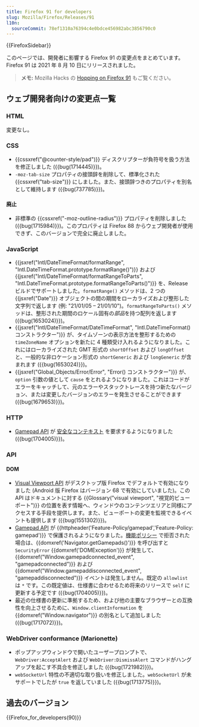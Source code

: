 ```yaml
---
title: Firefox 91 for developers
slug: Mozilla/Firefox/Releases/91
l10n:
  sourceCommit: 78ef1310a76394c4e0bdce456982abc3856790c0
---
```


{{FirefoxSidebar}}

このページでは、開発者に影響する Firefox 91 の変更点をまとめています。Firefox 91 は 2021 年 8 月 10 日にリリースされました。

> **メモ:** Mozilla Hacks の [Hopping on Firefox 91](https://hacks.mozilla.org/2021/08/hopping-on-firefox-91/) もご覧ください。

## ウェブ開発者向けの変更点一覧

### HTML

変更なし。

### CSS

- {{cssxref("@counter-style/pad")}} ディスクリプターが負符号を扱う方法を修正しました ({{bug(1714445)}})。
- `-moz-tab-size` プロパティの接頭辞を削除して、標準化された {{cssxref("tab-size")}} にしました。また、接頭辞つきのプロパティを別名として維持します ({{bug(737785)}})。

#### 廃止

- 非標準の {{cssxref("-moz-outline-radius")}} プロパティを削除しました ({{bug(1715984)}})。このプロパティは Firefox 88 からウェブ開発者が使用できず、このバージョンで完全に廃止しました。

### JavaScript

- {{jsxref("Intl/DateTimeFormat/formatRange", "Intl.DateTimeFormat.prototype.formatRange()")}} および {{jsxref("Intl/DateTimeFormat/formatRangeToParts", "Intl.DateTimeFormat.prototype.formatRangeToParts()")}} を、Release ビルドでサポートしました。`formatRange()` メソッドは、2 つの {{jsxref("Date")}} オブジェクトの間の期間をローカライズおよび整形した文字列で返します (例: "21/01/05 – 21/01/10")。`formatRangeToParts()` メソッドは、整形された期間のロケール固有の*部品*を持つ配列を返します ({{bug(1653024)}})。
- {{jsxref("Intl/DateTimeFormat/DateTimeFormat", "Intl.DateTimeFormat() コンストラクター")}} が、タイムゾーンの表示方法を整形するための `timeZoneName` オプションを新たに 4 種類受け入れるようになりました。これにはローカライズされた GMT 形式の `shortOffset` および `longOffset` と、一般的な非ロケーション形式の `shortGeneric` および `longGeneric` が含まれます ({{bug(1653024)}})。
- {{jsxref("Global_Objects/Error/Error", "Error() コンストラクター")}} が、`option` 引数の値として `cause` をとれるようになりました。これはコードがエラーをキャッチして、元のエラーやスタックトレースを持つ新たなバージョン、または変更したバージョンのエラーを発生させることができます ({{bug(1679653)}})。

### HTTP

- [Gamepad API](/ja/docs/Web/API/Gamepad_API) が [安全なコンテキスト](/ja/docs/Web/Security/Secure_Contexts) を要求するようになりました ({{bug(1704005)}})。

### API

#### DOM

- [Visual Viewport API](/ja/docs/Web/API/Visual_Viewport_API) がデスクトップ版 Firefox でデフォルトで有効になりました (Android 版 Firefox はバージョン 68 で有効にしていました)。この API はドキュメントに対する {{Glossary("visual viewport", "視覚的ビューポート")}} の位置を表す情報へ、ウィンドウのコンテンツエリアと同様にアクセスする手段を提供します。また、ビューポートの変更を監視できるイベントも提供します ({{bug(1551302)}})。
- [Gamepad API](/ja/docs/Web/API/Gamepad_API) が {{httpheader('Feature-Policy/gamepad','Feature-Policy: gamepad')}} で保護されるようになりました。[機能ポリシー](/ja/docs/Web/HTTP/Feature_Policy) で拒否された場合は、{{domxref('Navigator.getGamepads()')}} を呼び出すと `SecurityError` {{domxref('DOMException')}} が発生して、{{domxref("Window.gamepadconnected_event", "gamepadconnected")}} および {{domxref("Window.gamepaddisconnected_event", "gamepaddisconnected")}} イベントは発生しません。既定の `allowlist` は `*` です。この既定値は、仕様書に合わせるため将来のリリースで `self` に更新する予定です ({{bug(1704005)}})。
- 最近の仕様書の更新に準拠するため、および他の主要なブラウザーとの互換性を向上させるために、`Window.clientInformation` を {{domxref("Window.navigator")}} の別名として追加しました ({{bug(1717072)}})。

### WebDriver conformance (Marionette)

- ポップアップウィンドウで開いたユーザープロンプトで、`WebDriver:AcceptAlert` および `WebDriver:DismissAlert` コマンドがハングアップを起こす不具合を修正しました ({{bug(1721982)}})。
- `webSocketUrl` 特性の不適切な取り扱いを修正しました。`webSocketUrl` が未サポートでしたが `true` を返していました ({{bug(1713775)}})。

## 過去のバージョン

{{Firefox_for_developers(90)}}
